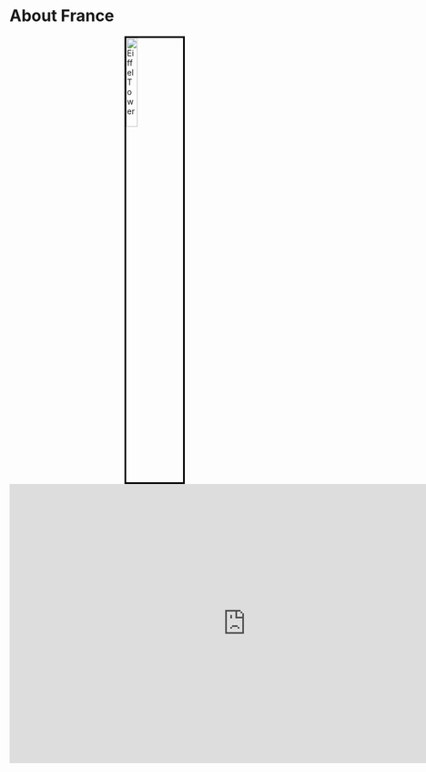 <h1>About France</h1>
<img style="width:20%; border:3px solid black; margin-left:40%; " src="https://images.pexels.com/photos/149419/pexels-photo-149419.jpeg?auto=compress&cs=tinysrgb&h=750&w=1260" alt="Eiffel Tower" >
<iframe src="https://h5p.org/h5p/embed/411301" width="830" height="490" frameborder="0" allowfullscreen="allowfullscreen"></iframe><script src="https://h5p.org/sites/all/modules/h5p/library/js/h5p-resizer.js" charset="UTF-8"></script>
